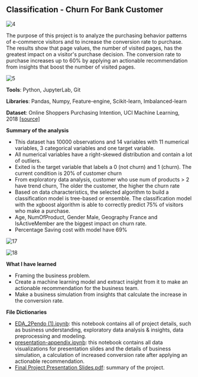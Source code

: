 ## Classification - Churn For Bank Customer

![4](https://user-images.githubusercontent.com/108534539/206376148-34a51aee-2994-442f-ba5b-d729eb7f0244.jpg)

The purpose of this project is to analyze the purchasing behavior patterns of e-commerce visitors and to increase the conversion rate to purchase. The results show that page values, the number of visited pages, has the greatest impact on a visitor's purchase decision. The conversion rate to purchase increases up to 60% by applying an actionable recommendation from insights that boost the number of visited pages.

![5](https://user-images.githubusercontent.com/108534539/206376218-cf68a962-07a8-49d1-80bb-f9c30d2aff94.jpg)

**Tools**: Python, JupyterLab, Git

**Libraries**: Pandas, Numpy, Feature-engine, Scikit-learn, Imbalanced-learn

**Dataset**: Online Shoppers Purchasing Intention, UCI Machine Learning, 2018 [[source]](https://www.kaggle.com/datasets/imakash3011/online-shoppers-purchasing-intention-dataset)

**Summary of the analysis**
* This dataset has 10000 observations and 14 variables with 11 numerical variables, 3 categorical variables and one target variable.
* All numerical variables have a right-skewed distribution and contain a lot of outliers. 
* Exited is the target variable that labels a 0 (not churn) and 1 (churn). The current condition is 20% of customer churn 
* From exploratory data analysis, customer who use num of products > 2 have trend churn, The older the customer, the higher the churn rate
* Based on data characteristics, the selected algorithm to build a classification model is tree-based or ensemble. The classification model with the xgboost algorithm is able to correctly predict 75% of visitors who make a purchase.
* Age, NumOfProduct, Gender Male, Geography France and IsActiveMember are the biggest impact on churn rate.
* Percentage Saving cost with model have 69%

![17](https://user-images.githubusercontent.com/108534539/206376346-866c1ee0-85a7-461b-a8ad-c68f483a7498.jpg)

![18](https://user-images.githubusercontent.com/108534539/206376392-b9f6fedb-44b5-4f3c-bf3c-7f40f0162376.jpg)


**What I have learned**
* Framing the business problem. 
* Create a machine learning model and extract insight from it to make an actionable recommendation for the business team.
* Make a business simulation from insights that calculate the increase in the conversion rate.

**File Dictionaries**
* [EDA_2Pendo (1).ipynb](https://github.com/archie-cm/churn-for-bank-customer/blob/main/EDA_2Pendo%20(1).ipynb): this notebook contains all of project details, such as business understanding, exploratory data analysis & insights, data preprocessing and modeling.
* [presentation-appendix.ipynb](https://github.com/irfan-fadhlurrahman/online-shoppers-purchasing-intention/blob/main/presentation-appendix.ipynb): this notebook contains all data visualizations for presentation slides and the details of business simulation, a calculation of increased conversion rate after applying an actionable recommendation.
* [Final Project Presentation Slides.pdf](https://github.com/irfan-fadhlurrahman/online-shoppers-purchasing-intention/blob/main/Final%20Project%20Presentation%20Slides.pdf): summary of the project.
